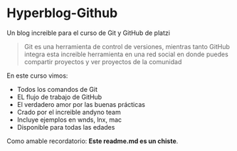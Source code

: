 # Hyperblog-Github

Un blog increible para el curso de Git y GitHub de platzi
>Git es una herramienta de control de versiones, mientras tanto GitHub integra esta increible herramienta en una red social en donde puedes compartir proyectos y ver proyectos de la comunidad

En este curso vimos:

* Todos los comandos de Git
* EL flujo de trabajo de GitHub
* El verdadero amor por las buenas prácticas
* Crado por el increible andyno team
* Incluye ejemplos en wnds, lnx, mac
* Disponible para todas las edades

Como amable recordatorio: **Este readme.md es un chiste**.
